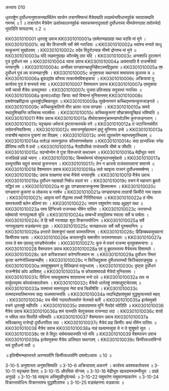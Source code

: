 अध्यायः 010

धृतराष्ट्रेण दुर्योधनानुशासनम्प्रार्थितेन व्यासेन तत्रागमिष्यन्तं मैत्रेयम्प्रति तत्प्रार्थनाविधानपूर्वकं स्वावासम्प्रति गमनम् ॥ 1 ॥ तत्रागतेन मैत्रेयेण ऊर्वास्फालनपूर्वकं स्ववचनमनादृतवतो दुर्योधनस्य भीमसेनगदया तवोरुभेदो भूयादिति शापदानम् ॥ 2 ॥

KK0301010001	धृतराष्ट्र उवाच 
KK0301010001a	एवमेतन्महाप्राज्ञ यथा वदसि मां मुने ।
KK0301010001c	अहं चैव विजानामि सर्वे चेमे नराधिपाः ॥
KK0301010002a	भवांश्च मन्यते साधु यत्कुरूणां सुखोदयम् ।
KK0301010002c	तदेव विदुरोऽप्याह भीष्मो द्रोणश्च मां मुने ॥
KK0301010003a	यदि त्वहमनुग्राह्यः कौरव्येषु दया यदि ।
KK0301010003c	अन्वशाधि दुरात्मानं पुत्रं दुर्योधनं मम ॥
KK0301010004	व्यास उवाच
KK0301010004a	अयमायाति वै राजन्मैत्रेयो भगवानृषिः ।
KK0301010004c	अन्वीक्ष्य पाण्डवान्भ्रातॄनिहैवाऽस्मद्दिदृक्षया ॥
KK0301010005a	एष दुर्योधनं पुत्रं तव राजन्महानृषिः ।
KK0301010005c	अनुशास्ता यथान्यायं शमायास्य कुलस्य च ॥
KK0301010006a	ब्रूयाद्यदेष कौरव्य तत्कार्यमविशङ्कया ।
KK0301010006c	अक्रियायां तु कार्यस्य पुत्रं ते शप्स्यते रुषा ॥
KK0301010007	वैशम्पायन उवाच 
KK0301010007a	एवमुक्त्वा ययौ व्यासो मैत्रेयः प्रत्यदृश्यत ।
KK0301010007c	पूजया प्रतिजग्राह सपुत्रस्तं नराधिपः ॥
KK0301010008a	कृत्वाऽर्ध्याद्याः क्रियाः सर्वा विश्रान्तं मुनिसत्तमम्
KK0301010008c	प्रश्रयेणाब्रवीद्राजा धृतराष्ट्रोऽम्बिकासुतः ॥
KK0301010009a	सुखेनागमनं कच्चिद्भगवन्कुरुजाङ्गले ।
KK0301010009c	कच्चित्कुशलिनो वीरा भ्रातरः पञ्च पाण्डवाः ।
KK0301010010a	समये स्थातुमिच्छन्ति कच्चिच्च भरतर्षभाः ।
KK0301010010c	कच्चित्कुरूणां सौभ्रात्रमव्युच्छिन्नं भविष्यति ॥
KK0301010011	मैत्रेय उवाच 
KK0301010011a	तीर्थयात्रामनुक्रामन्प्राप्तोऽस्मि कुरुजाङ्गलान् ।
KK0301010011c	यदृच्छया धर्मराजं दृष्टवान्काम्यके वने ॥
KK0301010012a	तं जटाजिनसंवीतं तपोवननिवासिनम् ।
KK0301010012c	समाजग्मुर्महात्मानं द्रष्टुं मुनिगणाः प्रभो ॥
KK0301010013a	तत्राश्रौषं महाराज पुत्राणां तव विग्रहम् ।
KK0301010013c	अनयं द्यूतरूपेण महाभयमुपस्थितम् ॥
KK0301010014a	ततोऽहं त्वामनुप्राप्तः कौरवाणामवेक्षया ॥
KK0301010014c	सदा ह्यभ्यधिकः स्नेहः प्रीतिश्च त्वयि मे प्रभो ॥
KK0301010015a	नैतदौपयिकं राजंस्त्वयि भीष्मे च जीवति ।
KK0301010015c	यदन्योन्येन ते पुत्रा विरुध्यन्ते कथञ्चन ॥
KK0301010016a	मेढीभूतः स्वयं राजन्निग्रहे प्रग्रहे भवान् ।
KK0301010016c	किमर्थमनयं घोरमुत्पतन्तमुपेक्षसे ॥
KK0301010017a	दस्यूनामिव यद्वृत्तं सभायां कुरुनन्दन ।
KK0301010017c	तेन न भ्राजसे राजंस्तापसानां समागमे ॥
KK0301010018	वैशम्पायन उवाच 
KK0301010018a	ततो व्यावृत्य राजानं दुर्योधनममर्षणम् ।
KK0301010018c	उवाच श्लक्ष्णया वाचा मैत्रेयो भगवानृषिः ॥
KK0301010019	मैत्रेय उवाच 
KK0301010019a	दुर्योधन महाबाहो निबोध वदतां वर ।
KK0301010019c	वचनं मे महाभाग ब्रुवतो यद्धितं तव ॥
KK0301010020a	मा द्रुहः पाण्डवान्राजन्कुरुष्व हितमात्मनः ।
KK0301010020c	पाण्डवानां कुरूणां च लोकस्य च नरर्षभ ॥
KK0301010021a	पाण्डवान्प्राप्य तान्रात्रौ किर्मीरो नाम राक्षसः ।
KK0301010021c	आवृत्य मार्गं रौद्रात्मा तस्थौ गिरिरिवाचलः ॥
KK0301010022a	तं भीमः समरश्लाघी बलेन बलिनां वरः ।
KK0301010022c	जघान पशुमारेण व्याघ्रः क्षुद्रमृगं यथा ॥
KK0301010023a	पश्य दिग्विजये राजन्यथा भीमेन पातितः ।
KK0301010023c	जरासन्धो महेष्वासो नागायुतबलो युधि ॥
KK0301010024a	सम्बन्धी वासुदेवश्च श्यालाः सर्वे च पार्षताः ।
KK0301010024c	ते हि सर्वे नरव्याघ्राः शूरा विक्रान्तयोधिनः ॥
KK0301010025a	सर्वे नागायुतप्राणा वज्रसंहनना दृढाः ।
KK0301010025c	सत्यव्रतधराः सर्वे सर्वे पुरुषमानिनः ॥
KK0301010026a	हन्तारो देवशत्रूणां रक्षसां कामरूपिणाम् ।
KK0301010026c	हिडिम्बबकमुख्यानां किर्मीरश्च रक्षसः ।
KK0301010026e	कस्तान्युधि समासीत जरामरणवान्नरः ॥
KK0301010027a	तस्य ते शम एवास्तु पाण्डवैर्भरतर्षभ ।
KK0301010027c	कुरु मे वचनं राजन्मा मृत्युवशमन्वगाः ॥
KK0301010028	वैशम्पायन उवाच 
KK0301010028a	एवं तु ब्रुवतस्तस्य मैत्रेयस्य विशाम्पते ।
KK0301010028c	ऊरुं करिकराकारं करेणाभिजघान सः ॥
KK0301010029a	दुर्योधनः स्मितं कृत्वा चरणेनोल्लिखन्महीम् ।
KK0301010029c	न किञ्चिदुक्त्वा दुर्मेधास्तस्थौ किञ्चिदवाङ्मुखः ॥
KK0301010030a	तमशुश्रूषमाणं तु विलिखन्तं वसुन्धराम् ।
KK0301010030c	दृष्ट्वा दुर्योधनं राजन्मैत्रेयं कोप आविशत् ॥
KK0301010031a	स कोपवशमापन्नो मैत्रेयो मुनिसत्तमः ।
KK0301010031c	विधिना सम्प्रयुक्तश्च शापायास्य मनो दधे ॥
KK0301010032a	ततः स वार्युपस्पृश्य कोपसंरक्तलोचनः ।
KK0301010032c	मैत्रेयो धार्तराष्ट्रं तमशपद्दुष्टचेतसम् ॥
KK0301010033a	यस्मात्त्वं मामनादृत्य नेमां वाचं चिकीर्षसि ।
KK0301010033c	तस्मादस्यातिमानस्य सद्यः फलमवाप्स्यसि ॥
KK0301010034a	त्वदभिद्रोहसंयुक्तं युद्धमुत्पत्स्यते महत् ।
KK0301010034c	यत्र भीमो गदाघातैस्तवोरुं भेत्स्यते बली ॥
KK0301010035a	इत्येवमुक्ते वचने धृतराष्ट्रो महीपतिः ।
KK0301010035c	प्रसादयामास मुनिं नैतदेवं भवेदिति ॥
KK0301010036	मैत्रेय उवाच 
KK0301010036a	शमं यास्यति चेत्पुत्रस्तव राजन्यदा तदा ।
KK0301010036c	शायो न भविता तात विपरीते भविष्यति ॥
KK0301010037	वैशम्पायन उवाच 
KK0301010037a	सविलक्षस्तु राजेन्द्रो दुर्योधनपिता तदा ।
KK0301010037c	मैत्रेयं प्राह किर्मीरः कथं भीमेन पातितः ॥
KK0301010038	मैत्रेय उवाच 
KK0301010038a	नाहं वक्ष्याम्यसूया ते न ते शुश्रूषते सुतः ।
KK0301010038c	एष ते विदुरः सर्वमाख्यास्यति गते मयि ॥
KK0301010039	वैशम्पायन उवाच 
KK0301010039a	इत्येवमुक्त्वा मैत्रेयः प्रातिष्ठत यथागतम् ।
KK0301010039c	किर्मीरवधसंविग्नो भयं दुर्योधनो ययौ ॥

॥ इतिश्रीमन्महाभारते अरण्यपर्वणि किर्मीरवधपर्वणि दशमोऽध्यायः ॥ 10 ॥

3-10-5 अनुशास्ता अनुशासिष्यति ॥ 3-10-6 अक्रियायाम् अकरणे । कार्यस्य अवश्यकर्तव्यस्य ॥ 3-10-11 यदृच्छया दैवात् ॥ 3-10-15 औपयिकं योग्यम् ॥ 3-10-16 मेढीभूतः खलदामस्तम्भीभूतः । प्रग्रहे अनुग्रहे ॥ 3-10-18 व्यावृत्य अभिमुखीभूयेत्यर्थः ॥ 3-10-22 पशुमारेण पशुमारणप्रकारेण ॥ 3-10-24 विक्रान्तयोधिनः विक्रान्ताश्च युद्धशीलाश्च ॥ 3-10-25 वज्रसंहननाः वज्रकायाः ॥
